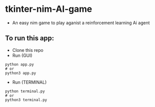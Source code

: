 # tkinter-nim-AI-game
- An easy nim game to play aganist a reinforcement learning Ai agent
## To run this app:
- Clone this repo
- Run (GUI)
```
python app.py
# or 
python3 app.py
```
- Run (TERMINAL)
```
python terminal.py
# or
python3 terminal.py
```
